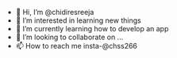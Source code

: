 - 👋 Hi, I’m @chidiresreeja
- 👀 I’m interested in learning new things
- 🌱 I’m currently learning how to develop an app
- 💞️ I’m looking to collaborate on ...
- 📫 How to reach me insta-@chss266

<!---
chidiresreeja/chidiresreeja is a ✨ special ✨ repository because its `README.md` (this file) appears on your GitHub profile.
You can click the Preview link to take a look at your changes.
--->
